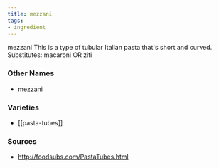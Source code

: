 ```yaml
---
title: mezzani
tags:
- ingredient
---
```

mezzani This is a type of tubular Italian pasta that's short and curved. Substitutes: macaroni OR ziti

### Other Names

* mezzani

### Varieties

* [[pasta-tubes]]

### Sources
* http://foodsubs.com/PastaTubes.html
